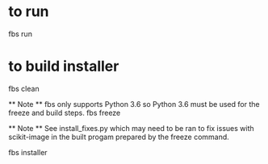# to run
fbs run

# to build installer
fbs clean

** Note ** fbs only supports Python 3.6 so Python 3.6 must be used for the freeze and build steps.
fbs freeze

** Note ** See install_fixes.py which may need to be ran to fix issues with scikit-image in the built progam prepared by the freeze command.

fbs installer
